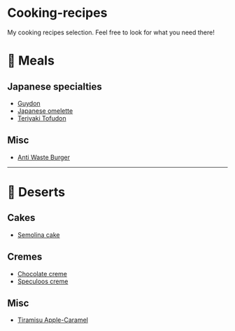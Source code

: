 # Cooking-recipes

My cooking recipes selection.
Feel free to look for what you need there!

# :ramen: Meals

## Japanese specialties

- [Guydon](meals/japanese-gyudon.md)
- [Japanese omelette](meals/japanese-omelette.md)
- [Teriyaki Tofudon](meals/japanese-teriyaki-tofudon.md)

## Misc

- [Anti Waste Burger](meals/anti-waste-burger.md)

---

# :cake: Deserts

## Cakes

- [Semolina cake](deserts/cake_semolina.md)


## Cremes

- [Chocolate creme](deserts/creme_chocolate.md)
- [Speculoos creme](deserts/creme_speculoos.md)

## Misc

- [Tiramisu Apple-Caramel](deserts/tiramisu-apple-caramel.md)
